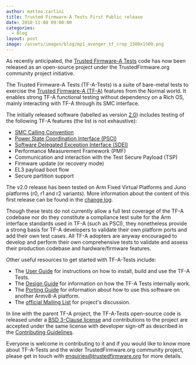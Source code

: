```yaml
---
author: matteo.carlini
title: Trusted Firmware-A Tests First Public release
date: 2018-11-08 09:00:00
categories:
  - Blog
layout: post
image: /assets/images/blog/mp1_avenger_tf_crop_1500x1500.png
---
```

As recently anticipated, the [Trusted Firmware-A Tests](https://git.trustedfirmware.org/TF-A/tf-a-tests.git/about/) code has now been released as an open-source project under the TrustedFirmware.org community project initiative.

The Trusted Firmware-A Tests (TF-A-Tests) is a suite of bare-metal tests to exercise the [Trusted Firmware-A (TF-A)](https://github.com/ARM-software/arm-trusted-firmware) features from the Normal world.
It enables strong TF-A functional testing without dependency on a Rich OS, mainly interacting with TF-A through its SMC interface.

The initially released software (labelled as version [2.0](https://git.trustedfirmware.org/TF-A/tf-a-tests.git/tag/?h=v2.0)) includes testing of the following TF-A features (the list is not exhaustive):
* [SMC Calling Convention](http://infocenter.arm.com/help/topic/com.arm.doc.den0028b/ARM_DEN0028B_SMC_Calling_Convention.pdf)
* [Power State Coordination Interface (PSCI)](http://infocenter.arm.com/help/topic/com.arm.doc.den0022d/Power_State_Coordination_Interface_PDD_v1_1_DEN0022D.pdf)
* [Software Delegated Exception Interface (SDEI)](http://infocenter.arm.com/help/topic/com.arm.doc.den0054a/ARM_DEN0054A_Software_Delegated_Exception_Interface.pdf)
* Performance Measurement Framework (PMF)
* Communication and interaction with the Test Secure Payload (TSP)
* Firmware update (or recovery mode)
* EL3 payload boot flow
* Secure partition support

The v2.0 release has been tested on Arm Fixed Virtual Platforms and Juno platforms (r0, r1 and r2 variants).
More information about the content of this first release can be found in the [change log](https://git.trustedfirmware.org/TF-A/tf-a-tests.git/about/docs/change-log.rst).

Though these tests do not currently allow a full test coverage of the TF-A codebase nor do they constitute a compliance test suite for the Arm interface standards used in TF-A (such as PSCI), they nonetheless provide a strong basis for TF-A developers to validate their own platform ports and add their own test cases.
All TF-A adopters are anyway encouraged to develop and perform their own comprehensive tests to validate and assess their production codebase and hardware/firmware features.

Other useful resources to get started with TF-A-Tests include:
* The [User Guide](https://git.trustedfirmware.org/TF-A/tf-a-tests.git/about/docs/user-guide.rst) for instructions on how to install, build and use the TF-A Tests.
* The [Design Guide](https://git.trustedfirmware.org/TF-A/tf-a-tests.git/about/docs/design.rst) for information on how the TF-A Tests internally work.
* The [Porting Guide](https://git.trustedfirmware.org/TF-A/tf-a-tests.git/about/docs/porting-guide.rst) for information about how to use this software on another Armv8-A platform.
* The [official Mailing List](https://lists.trustedfirmware.org/mailman3/lists/tf-a-tests.lists.trustedfirmware.org/) for project's discussion.

In line with the parent TF-A project, the TF-A-Tests open-source code is released under a [BSD 3-Clause license](https://git.trustedfirmware.org/TF-A/tf-a-tests.git/about/license.rst) and contributions to the project are accepted under the same license with developer sign-off as described in the [Contributing Guidelines](https://git.trustedfirmware.org/TF-A/tf-a-tests.git/about/contributing.rst).

Everyone is welcome in contributing to it and if you would like to know more about TF-A-Tests and the wider TrustedFirmware.org community project, please get in touch with [enquiries@trustedfirmware.org](mailto:enquiries@trustedfirmware.org) for more details.
